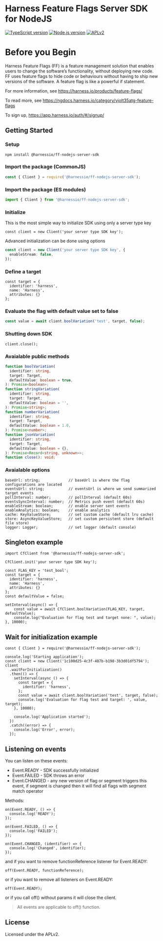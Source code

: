 # Harness Feature Flags Server SDK for NodeJS

[![TypeScript version][ts-badge]][typescript-4-3]
[![Node.js version][nodejs-badge]][nodejs]
[![APLv2][license-badge]][license]

# Before you Begin

Harness Feature Flags (FF) is a feature management solution that enables users to change the software’s functionality, without deploying new code. FF uses feature flags to hide code or behaviours without having to ship new versions of the software. A feature flag is like a powerful if statement.

For more information, see https://harness.io/products/feature-flags/

To read more, see https://ngdocs.harness.io/category/vjolt35atg-feature-flags

To sign up, https://app.harness.io/auth/#/signup/

## Getting Started

### Setup

```shell
npm install @harnessio/ff-nodejs-server-sdk
```

### Import the package (CommonJS)

```javascript
const { Client } = require('@harnessio/ff-nodejs-server-sdk');
```

### Import the package (ES modules)

```typescript
import { Client } from '@harnessio/ff-nodejs-server-sdk';
```

### Initialize

This is the most simple way to initialize SDK using only a server type key

```
const client = new Client('your server type SDK key');
```

Advanced initialization can be done using options

```typescript
const client = new Client('your server type SDK key', {
  enableStream: false,
});
```

### Define a target

```
const target = {
  identifier: 'harness',
  name: 'Harness',
  attributes: {}
};
```

### Evaluate the flag with default value set to false

```typescript
const value = await client.boolVariation('test', target, false);
```

### Shutting down SDK

```
client.close();
```

### Avaialable public methods

```typescript
function boolVariation(
  identifier: string,
  target: Target,
  defaultValue: boolean = true,
): Promise<boolean>;
function stringVariation(
  identifier: string,
  target: Target,
  defaultValue: boolean = '',
): Promise<string>;
function numberVariation(
  identifier: string,
  target: Target,
  defaultValue: boolean = 1.0,
): Promise<number>;
function jsonVariation(
  identifier: string,
  target: Target,
  defaultValue: boolean = {},
): Promise<Record<string, unknown>>;
function close(): void;
```

### Avaialable options

```
baseUrl: string;             // baseUrl is where the flag configurations are located
eventsUrl: string;           // eventsUrl is where we send summarized target events
pollInterval: number;        // pollInterval (default 60s)
eventsSyncInterval: number;  // Metrics push event (default 60s)
enableStream: boolean;       // enable server sent events
enableAnalytics: boolean;    // enable analytics
cache: KeyValueStore;        // set custom cache (default lru cache)
store: AsyncKeyValueStore;   // set custom persistent store (default file store)
logger: Logger;              // set logger (default console)
```

## Singleton example

```
import CfClient from '@harnessio/ff-nodejs-server-sdk';

CfClient.init('your server type SDK key');

const FLAG_KEY = 'test_bool';
const target = {
  identifier: 'harness',
  name: 'Harness',
  attributes: {}
};
const defaultValue = false;

setInterval(async() => {
    const value = await CfClient.boolVariation(FLAG_KEY, target, defaultValue);
    console.log("Evaluation for flag test and target none: ", value);
}, 10000);
```

## Wait for initialization example

```
const { Client } = require('@harnessio/ff-nodejs-server-sdk');

console.log('Starting application');
const client = new Client('1c100d25-4c3f-487b-b198-3b3d01df5794');
client
  .waitForInitialization()
  .then(() => {
    setInterval(async () => {
      const target = {
        identifier: 'harness',
      };
      const value = await client.boolVariation('test', target, false);
      console.log('Evaluation for flag test and target: ', value, target);
    }, 10000);

    console.log('Application started');
  })
  .catch((error) => {
    console.log('Error', error);
  });
```

## Listening on events

You can listen on these events:

- Event.READY - SDK successfully initialized
- Event.FAILED - SDK throws an error
- Event.CHANGED - any new version of flag or segment triggers this event, if segment is changed then it will find all flags with segment match operator

Methods:

```
on(Event.READY, () => {
  console.log('READY');
});

on(Event.FAILED, () => {
  console.log('FAILED');
});

on(Event.CHANGED, (identifier) => {
  console.log('Changed', identifier);
});
```

and if you want to remove functionReference listener for Event.READY:

```
off(Event.READY, functionReference);
```

or if you want to remove all listeners on Event.READY:

```
off(Event.READY);
```

or if you call off() without params it will close the client.

> All events are applicable to off() function.

## License

Licensed under the APLv2.

[ts-badge]: https://img.shields.io/badge/TypeScript-4.3-blue.svg
[nodejs-badge]: https://img.shields.io/badge/Node.js->=%2012-blue.svg
[nodejs]: https://nodejs.org/dist/latest-v14.x/docs/api/
[typescript]: https://www.typescriptlang.org/
[typescript-4-3]: https://www.typescriptlang.org/docs/handbook/release-notes/typescript-4-3.html
[license-badge]: https://img.shields.io/badge/license-APLv2-blue.svg
[license]: https://github.com/drone/ff-nodejs-server-sdk/blob/main/LICENSE
[jest]: https://facebook.github.io/jest/
[eslint]: https://github.com/eslint/eslint
[prettier]: https://prettier.io
[volta]: https://volta.sh
[gh-actions]: https://github.com/features/actions
